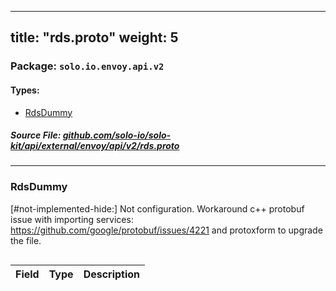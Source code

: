 
---
title: "rds.proto"
weight: 5
---

<!-- Code generated by solo-kit. DO NOT EDIT. -->


### Package: `solo.io.envoy.api.v2` 
#### Types:


- [RdsDummy](#rdsdummy)
  



##### Source File: [github.com/solo-io/solo-kit/api/external/envoy/api/v2/rds.proto](https://github.com/solo-io/solo-kit/blob/master/api/external/envoy/api/v2/rds.proto)





---
### RdsDummy

 
[#not-implemented-hide:] Not configuration. Workaround c++ protobuf issue with importing
services: https://github.com/google/protobuf/issues/4221 and protoxform to upgrade the file.

```yaml

```

| Field | Type | Description |
| ----- | ---- | ----------- | 





<!-- Start of HubSpot Embed Code -->
<script type="text/javascript" id="hs-script-loader" async defer src="//js.hs-scripts.com/5130874.js"></script>
<!-- End of HubSpot Embed Code -->
